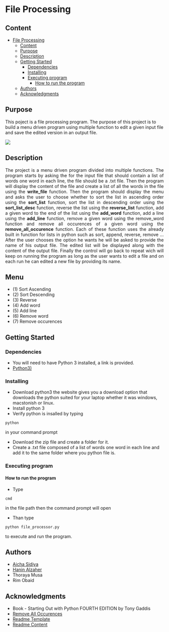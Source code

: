 <!--Title-->
# File Processing
<!--Content Table-->
## Content
- [File Processing](#file-processing)
  * [Content](#content)
  * [Purpose](#purpose)
  * [Description](#description)
  * [Getting Started](#getting-started)
    + [Dependencies](#dependencies)
    + [Installing](#installing)
    + [Executing program](#executing-program)
      - [How to run the program](#how-to-run-the-program)
  * [Authors](#authors)
  * [Acknowledgments](#acknowledgments)

## Purpose
<!--Purpose of the project-->
This poject is a file processing program. The purpose of this project is to build a menu driven program using multiple function to edit a given input file and save the edited version in an output file.

<img src="https://github.com/AichaSidiya/FileProcessing/blob/main/demoFiles.gif"/>

<!--Header 2 description of the project-->
## Description

<p style="text-align: justify">
The project is a menu driven program divided into multiple functions. The program starts by asking the for the input file that should contain a list of words one word in each line, the file should be a .txt file. Then the program will display the content of the file and create a list of all the words in the file using the <b>write_file</b> function. Then the program should display the menu and asks the user to choose whether to sort the list in ascending order using the <b>sort_list</b> function, sort the list in descending order using the <b>sort_list_desc</b> function, reverse the list using the <b>reverse_list</b> function, add a given word to the end of the list using the <b>add_word</b> function, add a line using the <b>add_line</b> function, remove a given word using the remove_word function and remove all occurences of a given word using the <b>remove_all_occurence</b> function. Each of these function uses the already built in function for lists in python such as sort, append, reverse, remove ... After the user chooses the option he wants he will be asked to provide the name of his output file. The edited list will be displayed along with the content of the output file. Finally the control will go back to repeat wich will keep on running the program as long as the user wants to edit a file and on each run he can edited a new file by providing its name.</p>

## Menu
* (1) Sort Ascending
* (2) Sort Descending
* (3) Reverse
* (4) Add word
* (5) Add line
* (6) Remove word
* (7) Remove occurences

<!--Header 3 installation and launching the project-->
## Getting Started

### Dependencies

<!--Link to install the latest version of g++-->
* You will need to have Python 3 installed, a link is provided.
* [Python3)](https://www.python.org/downloads/)

### Installing
<!--Steps of Installation-->
* Download python3 the website gives you a download option that downloads the python suited for your laptop whether it was windows, macstonish or linux.
* Install python 3
* Verify python is insalled by typing
```
python
```   
in your command prompt
* Download the zip file and create a folder for it.
* Create a .txt file composed of a list of words one word in each line and add it to the same folder where you python file is.

### Executing program
<!--Steps for running the program-->
#### How to run the program
* Type
```
cmd
```
in the file path then the command prompt will open
* Than type

```
python file_processor.py
```
to execute and run the program.

## Authors
<!-- The contributors to the project-->
* [Aicha Sidiya](https://github.com/AichaSidiya)
* [Hanin Alzaher](https://github.com/hanin-az)
* Thoraya Musa
* Rim Obaid


## Acknowledgments
<!-- Insparation files, codes, and general refrences used in writing the code of the project-->
* Book - Starting Out with Python FOURTH EDITION by Tony Gaddis
* [Remove All Occurences](https://www.geeksforgeeks.org/remove-all-occurrences-of-a-character-in-a-string/)
* [Readme Template](https://gist.github.com/DomPizzie/7a5ff55ffa9081f2de27c315f5018afc)
* [Readme Content](https://ecotrust-canada.github.io/markdown-toc/)
